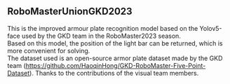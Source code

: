 ## RoboMasterUnionGKD2023
This is the improved armour plate recognition model based on the Yolov5-face used by the GKD team in the RoboMaster2023 season. 
<br>Based on this model, the position of the light bar can be returned, which is more convenient for solving.
<br>The dataset used is an open-source armor plate dataset made by the GKD team (https://github.com/HaoqinHong/GKD-RoboMaster-Five-Point-Dataset). Thanks to the contributions of the visual team members.
